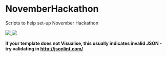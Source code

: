 # NovemberHackathon
Scripts to help set-up November Hackathon



<a href="https://portal.azure.com/#create/Microsoft.Template/uri/https%3A%2F%2Fraw.githubusercontent.com%2Fdavesamuelson%2Fazure-templates-sitecore%2Fmaster%2FMicrosoft.Sitecore%2FMicrosoft.Sitecore.ResourceGroupDeployments%2FTemplates%2FSitecoreIaaS.json" target="_blank">
    <img src="http://azuredeploy.net/deploybutton.png"/>
</a>

<a href="http://armviz.io/#/?load=https://raw.githubusercontent.com/davesamuelson/NovemberHackathon/master/Microsoft.Sitecore/Microsoft.Sitecore.ResourceGroupDeployments/Templates/SitecoreIaaS.json" target="_blank">
  <img src="http://armviz.io/visualizebutton.png"/>
</a>

**If your template does not Visualise, this usually indicates invalid JSON - try validating in http://jsonlint.com/**
